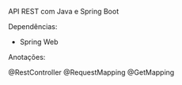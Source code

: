 API REST com Java e Spring Boot

Dependências:

- Spring Web


Anotações:

@RestController
@RequestMapping
@GetMapping

